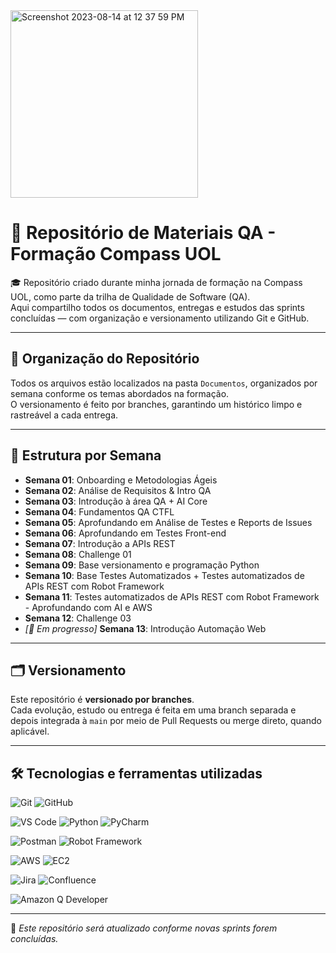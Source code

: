 <img width="300" alt="Screenshot 2023-08-14 at 12 37 59 PM" src="https://github.com/user-attachments/assets/4618da97-4b4b-45d9-91e7-0e8fd6e622c6">

# 📁 Repositório de Materiais QA - Formação Compass UOL

🎓 Repositório criado durante minha jornada de formação na Compass UOL, como parte da trilha de Qualidade de Software (QA).  
Aqui compartilho todos os documentos, entregas e estudos das sprints concluídas — com organização e versionamento utilizando Git e GitHub.

---

## 📌 Organização do Repositório

Todos os arquivos estão localizados na pasta `Documentos`, organizados por semana conforme os temas abordados na formação.  
O versionamento é feito por branches, garantindo um histórico limpo e rastreável a cada entrega.

---

## 📁 Estrutura por Semana

- **Semana 01**: Onboarding e Metodologias Ágeis
- **Semana 02**: Análise de Requisitos & Intro QA
- **Semana 03**: Introdução à área QA + AI Core
- **Semana 04**: Fundamentos QA CTFL
- **Semana 05**: Aprofundando em Análise de Testes e Reports de Issues
- **Semana 06**: Aprofundando em Testes Front-end
- **Semana 07**: Introdução a APIs REST
- **Semana 08**: Challenge 01  
- **Semana 09**: Base versionamento e programação Python
- **Semana 10**: Base Testes Automatizados + Testes automatizados de APIs REST com Robot Framework
- **Semana 11**: Testes automatizados de APIs REST com Robot Framework - Aprofundando com AI e AWS
- **Semana 12**: Challenge 03
- _[🚧 Em progresso]_ **Semana 13**: Introdução Automação Web

---

## 🗂️ Versionamento

Este repositório é **versionado por branches**.  
Cada evolução, estudo ou entrega é feita em uma branch separada e depois integrada à `main` por meio de Pull Requests ou merge direto, quando aplicável.

---

## 🛠️ Tecnologias e ferramentas utilizadas

<!-- Versionamento -->
![Git](https://img.shields.io/badge/Git-F05032?style=flat&logo=git&logoColor=white)
![GitHub](https://img.shields.io/badge/GitHub-181717?style=flat&logo=github&logoColor=white)

<!-- Desenvolvimento -->
![VS Code](https://img.shields.io/badge/Visual%20Studio%20Code-007ACC?style=flat&logoColor=white)
![Python](https://img.shields.io/badge/Python-3776AB?style=flat&logo=python&logoColor=white)
![PyCharm](https://img.shields.io/badge/PyCharm-000000?style=flat&logo=pycharm&logoColor=white)

<!-- Automação e Testes -->
![Postman](https://img.shields.io/badge/Postman-FF6C37?style=flat&logo=postman&logoColor=white)
![Robot Framework](https://img.shields.io/badge/Robot_Framework-000000?style=flat&logo=robotframework&logoColor=white)

<!-- Infraestrutura e Nuvem -->
![AWS](https://img.shields.io/badge/AWS-232F3E?style=flat&logo=amazonwebservices&logoColor=white)
![EC2](https://img.shields.io/badge/AWS_EC2-FF9900?style=flat&logo=amazonec2&logoColor=white)

<!-- Gerenciamento e Documentação -->
![Jira](https://img.shields.io/badge/Jira-0052CC?style=flat&logo=jira&logoColor=white)
![Confluence](https://img.shields.io/badge/Confluence-172B4D?style=flat&logo=confluence&logoColor=white)

<!-- Outros -->
![Amazon Q Developer](https://img.shields.io/badge/Amazon_Q_Developer-232F3E?style=flat&logo=amazon&logoColor=white)

---

📌 *Este repositório será atualizado conforme novas sprints forem concluídas.*
